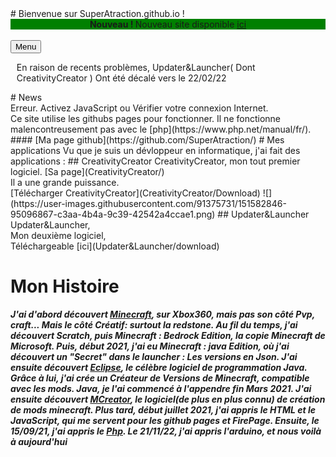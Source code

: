 <link href="Css/Base.css" rel="stylesheet">
# Bienvenue sur SuperAtraction.github.io !
<center style="background-color:green"><b>Nouveau ! </b>Nouveau site disponible <a href="https://ecologiccode.github.io/App/Web/EcologicCodeWebSite.html">ici</a></center><br>
<button id="Menu" onClick="Menu()">
	Menu
</button>
<div id="temp" title="Menu"></div>

<link href="https://superatraction.github.io/JQuery/jquery-ui.css" rel="stylesheet">
<div class="ui-state-error ui-corner-all" style="padding: 0 .7em;">
		<p><span class="ui-icon ui-icon-alert" style="float: left; margin-right: .3em;"></span>
			En raison de recents problèmes, Updater&Launcher( Dont CreativityCreator ) Ont été décalé vers le 22/02/22
	</p>
</div>
# News
<div id="LND">Erreur. Activez JavaScript ou Vérifier votre connexion Internet.</div>
Ce site utilise les githubs pages pour fonctionner.
Il ne fonctionne malencontreusement pas avec le [php](https://www.php.net/manual/fr/).
#### [Ma page github](https://github.com/SuperAtraction/)
# Mes applications
Vu que je suis un dévloppeur en informatique, j'ai fait des applications :
## CreativityCreator
CreativityCreator, mon tout premier logiciel.
[Sa page](CreativityCreator/)
<br>
Il a une grande puissance.
<br>
[Télécharger CreativityCreator](CreativityCreator/Download)
![](https://user-images.githubusercontent.com/91375731/151582846-95096867-c3aa-4b4a-9c39-42542a4ccae1.png)
## Updater&Launcher
Updater&Launcher,<br>
Mon deuxième logiciel,<br>
Téléchargeable [ici](Updater&Launcher/download)

# Mon Histoire
_**J'ai d'abord découvert [Minecraft](http://minecraft.net), sur Xbox360, mais pas son côté Pvp, craft... Mais le côté Créatif: surtout la redstone. Au fil du temps, j'ai découvert Scratch, puis Minecraft : Bedrock Edition, la copie Minecraft de Microsoft. Puis, début 2021, j'ai eu Minecraft : java Edition, où j'ai découvert un "Secret" dans le launcher : Les versions en Json. J'ai ensuite découvert [Eclipse](http://eclipse.org), le célèbre logiciel de programmation Java. Grâce à lui, j'ai crée un Créateur de Versions de Minecraft, compatible avec les mods. Java, je l'ai commencé à l'appendre fin Mars 2021. J'ai ensuite découvert [MCreator](http://mcreator.net), le logiciel(de plus en plus connu) de création de mods minecraft. Plus tard, début juillet 2021, j'ai appris le HTML et le JavaScript, qui me servent pour les github pages et FirePage. Ensuite, le 15/09/21, j'ai appris le [Php](http://php.net). Le 21/11/22, j'ai appris l'arduino, et nous voilà à aujourd'hui**_

<script src="https://superatraction.github.io/JQuery/external/jquery/jquery.js"></script>
<script src="https://superatraction.github.io/JQuery/jquery-ui.js"></script>
<script type="text/javascript">
	$("#temp").load("dialog.txt");
$( "#temp" ).dialog({
autoOpen: false,
      show: {
        effect: "blind",
        duration: 1000
      },
      hide: {
        effect: "explode",
        duration: 1000
      },
          modal: true,
            buttons: {
      }
});

$("#LND").load("LNews.txt");
	
function Menu() {
      $( "#temp" ).dialog("open");
}
	
	
</script>
